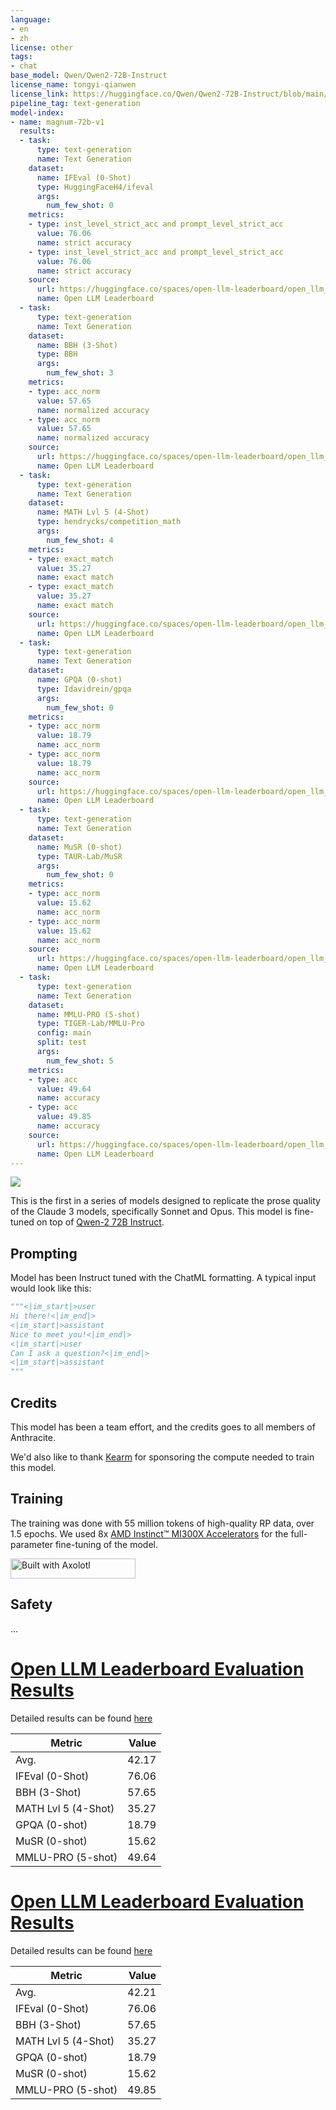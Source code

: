 ```yaml
---
language:
- en
- zh
license: other
tags:
- chat
base_model: Qwen/Qwen2-72B-Instruct
license_name: tongyi-qianwen
license_link: https://huggingface.co/Qwen/Qwen2-72B-Instruct/blob/main/LICENSE
pipeline_tag: text-generation
model-index:
- name: magnum-72b-v1
  results:
  - task:
      type: text-generation
      name: Text Generation
    dataset:
      name: IFEval (0-Shot)
      type: HuggingFaceH4/ifeval
      args:
        num_few_shot: 0
    metrics:
    - type: inst_level_strict_acc and prompt_level_strict_acc
      value: 76.06
      name: strict accuracy
    - type: inst_level_strict_acc and prompt_level_strict_acc
      value: 76.06
      name: strict accuracy
    source:
      url: https://huggingface.co/spaces/open-llm-leaderboard/open_llm_leaderboard?query=alpindale/magnum-72b-v1
      name: Open LLM Leaderboard
  - task:
      type: text-generation
      name: Text Generation
    dataset:
      name: BBH (3-Shot)
      type: BBH
      args:
        num_few_shot: 3
    metrics:
    - type: acc_norm
      value: 57.65
      name: normalized accuracy
    - type: acc_norm
      value: 57.65
      name: normalized accuracy
    source:
      url: https://huggingface.co/spaces/open-llm-leaderboard/open_llm_leaderboard?query=alpindale/magnum-72b-v1
      name: Open LLM Leaderboard
  - task:
      type: text-generation
      name: Text Generation
    dataset:
      name: MATH Lvl 5 (4-Shot)
      type: hendrycks/competition_math
      args:
        num_few_shot: 4
    metrics:
    - type: exact_match
      value: 35.27
      name: exact match
    - type: exact_match
      value: 35.27
      name: exact match
    source:
      url: https://huggingface.co/spaces/open-llm-leaderboard/open_llm_leaderboard?query=alpindale/magnum-72b-v1
      name: Open LLM Leaderboard
  - task:
      type: text-generation
      name: Text Generation
    dataset:
      name: GPQA (0-shot)
      type: Idavidrein/gpqa
      args:
        num_few_shot: 0
    metrics:
    - type: acc_norm
      value: 18.79
      name: acc_norm
    - type: acc_norm
      value: 18.79
      name: acc_norm
    source:
      url: https://huggingface.co/spaces/open-llm-leaderboard/open_llm_leaderboard?query=alpindale/magnum-72b-v1
      name: Open LLM Leaderboard
  - task:
      type: text-generation
      name: Text Generation
    dataset:
      name: MuSR (0-shot)
      type: TAUR-Lab/MuSR
      args:
        num_few_shot: 0
    metrics:
    - type: acc_norm
      value: 15.62
      name: acc_norm
    - type: acc_norm
      value: 15.62
      name: acc_norm
    source:
      url: https://huggingface.co/spaces/open-llm-leaderboard/open_llm_leaderboard?query=alpindale/magnum-72b-v1
      name: Open LLM Leaderboard
  - task:
      type: text-generation
      name: Text Generation
    dataset:
      name: MMLU-PRO (5-shot)
      type: TIGER-Lab/MMLU-Pro
      config: main
      split: test
      args:
        num_few_shot: 5
    metrics:
    - type: acc
      value: 49.64
      name: accuracy
    - type: acc
      value: 49.85
      name: accuracy
    source:
      url: https://huggingface.co/spaces/open-llm-leaderboard/open_llm_leaderboard?query=alpindale/magnum-72b-v1
      name: Open LLM Leaderboard
---
```


![](https://files.catbox.moe/ngqnb1.png)

This is the first in a series of models designed to replicate the prose quality of the Claude 3 models, specifically Sonnet and Opus. This model is fine-tuned on top of [Qwen-2 72B Instruct](https://huggingface.co/Qwen/Qwen2-72B-Instruct).


## Prompting
Model has been Instruct tuned with the ChatML formatting. A typical input would look like this:

```py
"""<|im_start|>user
Hi there!<|im_end|>
<|im_start|>assistant
Nice to meet you!<|im_end|>
<|im_start|>user
Can I ask a question?<|im_end|>
<|im_start|>assistant
"""
```

## Credits

This model has been a team effort, and the credits goes to all members of Anthracite.

We'd also like to thank [Kearm](https://twitter.com/Nottlespike) for sponsoring the compute needed to train this model.

## Training
The training was done with 55 million tokens of high-quality RP data, over 1.5 epochs. We used 8x [AMD Instinct™ MI300X Accelerators](https://www.amd.com/en/products/accelerators/instinct/mi300/mi300x.html) for the full-parameter fine-tuning of the model.

[<img src="https://raw.githubusercontent.com/OpenAccess-AI-Collective/axolotl/main/image/axolotl-badge-web.png" alt="Built with Axolotl" width="200" height="32"/>](https://github.com/OpenAccess-AI-Collective/axolotl)

## Safety
...

# [Open LLM Leaderboard Evaluation Results](https://huggingface.co/spaces/open-llm-leaderboard/open_llm_leaderboard)
Detailed results can be found [here](https://huggingface.co/datasets/open-llm-leaderboard/details_alpindale__magnum-72b-v1)

|      Metric       |Value|
|-------------------|----:|
|Avg.               |42.17|
|IFEval (0-Shot)    |76.06|
|BBH (3-Shot)       |57.65|
|MATH Lvl 5 (4-Shot)|35.27|
|GPQA (0-shot)      |18.79|
|MuSR (0-shot)      |15.62|
|MMLU-PRO (5-shot)  |49.64|


# [Open LLM Leaderboard Evaluation Results](https://huggingface.co/spaces/open-llm-leaderboard/open_llm_leaderboard)
Detailed results can be found [here](https://huggingface.co/datasets/open-llm-leaderboard/details_anthracite-org__magnum-v1-72b)

|      Metric       |Value|
|-------------------|----:|
|Avg.               |42.21|
|IFEval (0-Shot)    |76.06|
|BBH (3-Shot)       |57.65|
|MATH Lvl 5 (4-Shot)|35.27|
|GPQA (0-shot)      |18.79|
|MuSR (0-shot)      |15.62|
|MMLU-PRO (5-shot)  |49.85|

